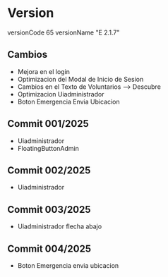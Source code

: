 # Version 
versionCode 65
versionName "E 2.1.7"

## Cambios

- Mejora en el login 
- Optimizacion del Modal de Inicio de Sesion
- Cambios en el Texto de Voluntarios --> Descubre
- Optimizacion Uiadministrador
- Boton Emergencia Envia Ubicacion

## Commit 001/2025

- Uiadministrador
- FloatingButtonAdmin

## Commit 002/2025

- Uiadministrador

## Commit 003/2025
- Uiadministrador flecha abajo

## Commit 004/2025
- Boton Emergencia envia ubicacion
